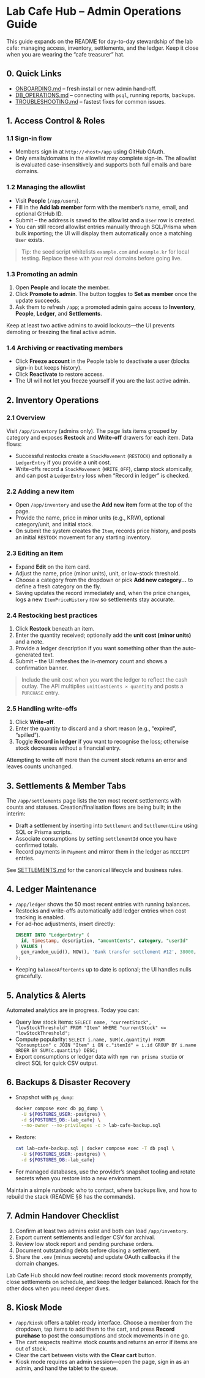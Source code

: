 # Lab Cafe Hub – Admin Operations Guide

This guide expands on the README for day-to-day stewardship of the lab cafe: managing access, inventory, settlements, and the ledger. Keep it close when you are wearing the “cafe treasurer” hat.

## 0. Quick Links

- [ONBOARDING.md](./ONBOARDING.md) – fresh install or new admin hand-off.
- [DB_OPERATIONS.md](./DB_OPERATIONS.md) – connecting with `psql`, running reports, backups.
- [TROUBLESHOOTING.md](./TROUBLESHOOTING.md) – fastest fixes for common issues.

## 1. Access Control & Roles

### 1.1 Sign-in flow
- Members sign in at `http://<host>/app` using GitHub OAuth.
- Only emails/domains in the allowlist may complete sign-in. The allowlist is evaluated case-insensitively and supports both full emails and bare domains.

### 1.2 Managing the allowlist
- Visit **People** (`/app/users`).
- Fill in the **Add lab member** form with the member’s name, email, and optional GitHub ID.
- Submit – the address is saved to the allowlist and a `User` row is created.
- You can still record allowlist entries manually through SQL/Prisma when bulk importing; the UI will display them automatically once a matching `User` exists.

> Tip: the seed script whitelists `example.com` and `example.kr` for local testing. Replace these with your real domains before going live.

### 1.3 Promoting an admin
1. Open **People** and locate the member.
2. Click **Promote to admin**. The button toggles to **Set as member** once the update succeeds.
3. Ask them to refresh `/app`; a promoted admin gains access to **Inventory**, **People**, **Ledger**, and **Settlements**.

Keep at least two active admins to avoid lockouts—the UI prevents demoting or freezing the final active admin.

### 1.4 Archiving or reactivating members
- Click **Freeze account** in the People table to deactivate a user (blocks sign-in but keeps history).
- Click **Reactivate** to restore access.
- The UI will not let you freeze yourself if you are the last active admin.

## 2. Inventory Operations

### 2.1 Overview
Visit `/app/inventory` (admins only). The page lists items grouped by category and exposes **Restock** and **Write-off** drawers for each item. Data flows:
- Successful restocks create a `StockMovement` (`RESTOCK`) and optionally a `LedgerEntry` if you provide a unit cost.
- Write-offs record a `StockMovement` (`WRITE_OFF`), clamp stock atomically, and can post a `LedgerEntry` loss when “Record in ledger” is checked.

### 2.2 Adding a new item
- Open `/app/inventory` and use the **Add new item** form at the top of the page.
- Provide the name, price in minor units (e.g., KRW), optional category/unit, and initial stock.
- On submit the system creates the `Item`, records price history, and posts an initial `RESTOCK` movement for any starting inventory.

### 2.3 Editing an item
- Expand **Edit** on the item card.
- Adjust the name, price (minor units), unit, or low-stock threshold.
- Choose a category from the dropdown or pick **Add new category…** to define a fresh category on the fly.
- Saving updates the record immediately and, when the price changes, logs a new `ItemPriceHistory` row so settlements stay accurate.

### 2.4 Restocking best practices
1. Click **Restock** beneath an item.
2. Enter the quantity received; optionally add the **unit cost (minor units)** and a note.
3. Provide a ledger description if you want something other than the auto-generated text.
4. Submit – the UI refreshes the in-memory count and shows a confirmation banner.

> Include the unit cost when you want the ledger to reflect the cash outlay. The API multiplies `unitCostCents × quantity` and posts a `PURCHASE` entry.

### 2.5 Handling write-offs
1. Click **Write-off**.
2. Enter the quantity to discard and a short reason (e.g., “expired”, “spilled”).
3. Toggle **Record in ledger** if you want to recognise the loss; otherwise stock decreases without a financial entry.

Attempting to write off more than the current stock returns an error and leaves counts unchanged.

## 3. Settlements & Member Tabs

The `/app/settlements` page lists the ten most recent settlements with counts and statuses. Creation/finalisation flows are being built; in the interim:
- Draft a settlement by inserting into `Settlement` and `SettlementLine` using SQL or Prisma scripts.
- Associate consumptions by setting `settlementId` once you have confirmed totals.
- Record payments in `Payment` and mirror them in the ledger as `RECEIPT` entries.

See [SETTLEMENTS.md](../SETTLEMENTS.md) for the canonical lifecycle and business rules.

## 4. Ledger Maintenance

- `/app/ledger` shows the 50 most recent entries with running balances.
- Restocks and write-offs automatically add ledger entries when cost tracking is enabled.
- For ad-hoc adjustments, insert directly:
  ```sql
  INSERT INTO "LedgerEntry" (
    id, timestamp, description, "amountCents", category, "userId"
  ) VALUES (
    gen_random_uuid(), NOW(), 'Bank transfer settlement #12', 38000, 'RECEIPT', '<admin-id>'
  );
  ```
- Keeping `balanceAfterCents` up to date is optional; the UI handles nulls gracefully.

## 5. Analytics & Alerts

Automated analytics are in progress. Today you can:
- Query low stock items: `SELECT name, "currentStock", "lowStockThreshold" FROM "Item" WHERE "currentStock" <= "lowStockThreshold";`
- Compute popularity: `SELECT i.name, SUM(c.quantity) FROM "Consumption" c JOIN "Item" i ON c."itemId" = i.id GROUP BY i.name ORDER BY SUM(c.quantity) DESC;`
- Export consumptions or ledger data with `npm run prisma studio` or direct SQL for quick CSV output.

## 6. Backups & Disaster Recovery

- Snapshot with `pg_dump`:
  ```bash
  docker compose exec db pg_dump \
    -U ${POSTGRES_USER:-postgres} \
    -d ${POSTGRES_DB:-lab_cafe} \
    --no-owner --no-privileges -c > lab-cafe-backup.sql
  ```
- Restore:
  ```bash
  cat lab-cafe-backup.sql | docker compose exec -T db psql \
    -U ${POSTGRES_USER:-postgres} \
    -d ${POSTGRES_DB:-lab_cafe}
  ```
- For managed databases, use the provider’s snapshot tooling and rotate secrets when you restore into a new environment.

Maintain a simple runbook: who to contact, where backups live, and how to rebuild the stack (README §8 has the commands).

## 7. Admin Handover Checklist

1. Confirm at least two admins exist and both can load `/app/inventory`.
2. Export current settlements and ledger CSV for archival.
3. Review low stock report and pending purchase orders.
4. Document outstanding debts before closing a settlement.
5. Share the `.env` (minus secrets) and update OAuth callbacks if the domain changes.

Lab Cafe Hub should now feel routine: record stock movements promptly, close settlements on schedule, and keep the ledger balanced. Reach for the other docs when you need deeper dives.

## 8. Kiosk Mode

- `/app/kiosk` offers a tablet-ready interface. Choose a member from the dropdown, tap items to add them to the cart, and press **Record purchase** to post the consumptions and stock movements in one go.
- The cart respects realtime stock counts and returns an error if items are out of stock.
- Clear the cart between visits with the **Clear cart** button.
- Kiosk mode requires an admin session—open the page, sign in as an admin, and hand the tablet to the queue.
